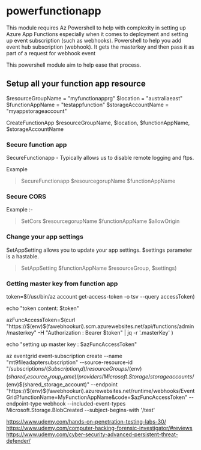 # powerfunctionapp

This module requires Az Powershell to help with complexity in setting up Azure App Functions especially when it comes to deployment and setting up event subscription (such as webhooks). Powershell to help you add event hub subscription (webhook). It gets the masterkey and then pass it as part of a request for webhook event

This powershell module aim to help ease that process. 

## Setup all your function app resource

$resourceGroupName = "myfunctionapprg" 
$location = "australiaeast"
$functionAppName = "testappfunction" 
$storageAccountName = "myappstorageaccount"

CreateFunctionApp $resourceGroupName, $location, $functionAppName, $storageAccountName

### Secure function app 

SecureFunctionapp - Typically allows us to disable remote logging and ftps. 

Example 
> SecureFunctionapp $resourcegorupName $functionAppName

### Secure CORS 

Example :-

> SetCors $resourcegorupName $functionAppName $allowOrigin 


### Change your app settings 

SetAppSetting allows you to update your app settings. $settings parameter is a hastable. 

> SetAppSetting $functionAppName $resourceGroup, $settings) 


### Getting master key from function app 

token=$(/usr/bin/az account get-access-token -o tsv --query accessToken)

echo "token content: $token"

azFuncAccessToken=$(curl "https://$(env)$(fawebhookuri).scm.azurewebsites.net/api/functions/admin/masterkey" -H "Authorization : Bearer $token"  | jq -r  '.masterKey' )


echo "setting up master key : $azFuncAccessToken"


az eventgrid event-subscription create --name "mt9fileadaptersubscription" --source-resource-id "/subscriptions/$(Subscription_id)/resourceGroups/$(env)$(shared_resource_group_name)/providers/Microsoft.Storage/storageaccounts/$(env)$(shared_storage_account)" --endpoint  "https://$(env)$(fawebhookuri).azurewebsites.net/runtime/webhooks/EventGrid?functionName=MyFunctionAppName&code=$azFuncAccessToken" --endpoint-type webhook  --included-event-types Microsoft.Storage.BlobCreated  --subject-begins-with '/test'




https://www.udemy.com/hands-on-penetration-testing-labs-30/
https://www.udemy.com/computer-hacking-forensic-investigator/#reviews
https://www.udemy.com/cyber-security-advanced-persistent-threat-defender/









